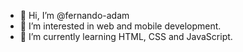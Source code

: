 - 👋 Hi, I’m @fernando-adam
- 👀 I’m interested in web and mobile development.
- 🌱 I’m currently learning HTML, CSS and JavaScript.

